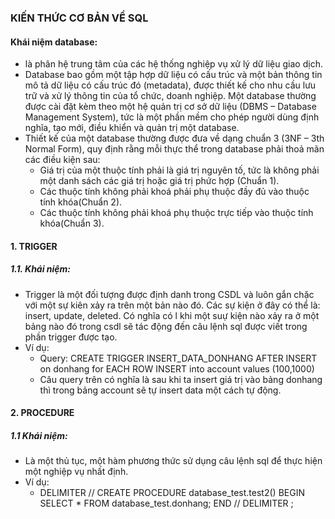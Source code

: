### KIẾN THỨC CƠ BẢN VỀ SQL
#### Khái niệm database:
* là phân hệ trung tâm của các hệ thống nghiệp vụ xử lý dữ liệu giao dịch.
* Database bao gồm một tập hợp dữ liệu có cấu trúc và một bản thông tin mô tả dữ liệu có cấu trúc đó
(metadata), được thiết kế cho nhu cầu lưu trữ và xử lý thông tin của tổ chức, doanh
nghiệp. Một database thường được cài đặt kèm theo một hệ quản trị cơ sở dữ liệu
(DBMS – Database Management System), tức là một phần mềm cho phép người dùng
định nghĩa, tạo mới, điều khiển và quản trị một database.
* Thiết kế của một database thường được đưa về dạng chuẩn 3 (3NF – 3th Normal Form), quy định rằng mỗi thực thể trong database phải thoả mãn các điều kiện sau:
   - Giá trị của một thuộc tính phải là giá trị nguyên tố, tức là không phải một danh
   sách các giá trị hoặc giá trị phức hợp (Chuẩn 1).
   - Các thuộc tính không phải khoá phải phụ thuộc đầy đủ vào thuộc tính khóa(Chuẩn 2).
   - Các thuộc tính không phải khoá phụ thuộc trực tiếp vào thuộc tính khóa(Chuẩn 3).
#### 1. TRIGGER
##### 1.1. Khái niệm:
* Trigger là một đối tượng được định danh trong CSDL và luôn gắn chặc với một sự kiên xảy ra trên một bản nào đó. Các sự kiện ở đây có thể là: insert, update, deleted. Có nghĩa có
l khi một suự kiện nào xảy ra ở một bảng nào đó trong csdl sẽ tác động đến câu lệnh sql được viết trong phần trigger được tạo.
* Ví dụ: 
  * Query: CREATE TRIGGER INSERT_DATA_DONHANG AFTER INSERT on donhang for EACH ROW INSERT into account values (100,1000)
  * Câu query trên có nghĩa là sau khi ta insert giá trị vào bảng donhang thì trong bảng account sẽ tự insert data một cách tự động.  
#### 2. PROCEDURE
##### 1.1 Khái niệm:
* Là một thủ tục, một hàm phương thức sử dụng câu lệnh sql để thực hiện một nghiệp vụ nhất định.
* Ví dụ: 
   * DELIMITER // CREATE PROCEDURE database_test.test2() BEGIN	SELECT *  FROM database_test.donhang; END // DELIMITER ; 
